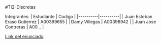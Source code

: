 #TI2-Discretas

Integrantes:
| Estudiante | Codigo | 
|----------|----------|
| Juan Esteban Eraso Gutierrez  | A00399655  | 
| Damy Villegas  | A00398942  |
| Juan Jose Contreras  | A00... | 



[Link del enunciado](https://docs.google.com/document/d/10hhjAGeJ64UNWm14GvJy1Y3xHKX2kzeJjCLxbtblADg/edit?usp=sharing)
